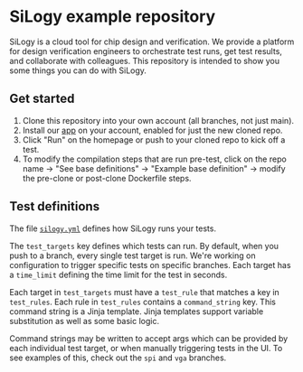 SiLogy example repository
===

SiLogy is a cloud tool for chip design and verification. We provide a platform for design verification engineers to
orchestrate test runs, get test results, and collaborate with colleagues. This repository is intended to show you some
things you can do with SiLogy. 

Get started
---

1. Clone this repository into your own account (all branches, not just main).
2. Install our [app](https://github.com/apps/silogy-design-verification-runner) on your account, enabled for just the
   new cloned repo.
3. Click "Run" on the homepage or push to your cloned repo to kick off a test.
4. To modify the compilation steps that are run pre-test, click on the repo name -> "See base definitions" -> "Example
   base definition" -> modify the pre-clone or post-clone Dockerfile steps.

Test definitions
---

The file [`silogy.yml`](/silogy.yml) defines how SiLogy runs your tests.

The `test_targets` key defines which tests can run. By default, when you push to a branch, every single test target is
run. We're working on configuration to trigger specific tests on specific branches. Each target has a `time_limit`
defining the time limit for the test in seconds.

Each target in `test_targets` must have a `test_rule` that matches a key in `test_rules`. Each rule in `test_rules`
contains a `command_string` key. This command string is a Jinja template. Jinja templates support variable substitution
as well as some basic logic.

Command strings may be written to accept args which can be provided by each individual test target, or when manually 
triggering tests in the UI. To see examples of this, check out the `spi` and `vga` branches.
